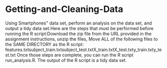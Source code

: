 # Getting-and-Cleaning-Data
Using Smartphones" data set, perform an analysis on the data set, and output a tidy data set.Here are the steps that must be performed before running the R script:Download the zip file from the URL provided in the assignment instructions, unzip the files, Move ALL of the following files to the SAME DIRECTORY as the R script: features.txtsubject_train.txtsubject_test.txtX_train.txtX_test.txty_train.txty_test.txt Once those steps are complete, you can run the R script run_analysis.R. The output of the R script is a tidy data set. 
